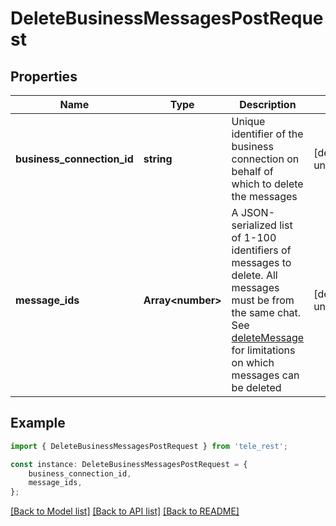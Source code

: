 # DeleteBusinessMessagesPostRequest


## Properties

Name | Type | Description | Notes
------------ | ------------- | ------------- | -------------
**business_connection_id** | **string** | Unique identifier of the business connection on behalf of which to delete the messages | [default to undefined]
**message_ids** | **Array&lt;number&gt;** | A JSON-serialized list of 1-100 identifiers of messages to delete. All messages must be from the same chat. See [deleteMessage](https://core.telegram.org/bots/api/#deletemessage) for limitations on which messages can be deleted | [default to undefined]

## Example

```typescript
import { DeleteBusinessMessagesPostRequest } from 'tele_rest';

const instance: DeleteBusinessMessagesPostRequest = {
    business_connection_id,
    message_ids,
};
```

[[Back to Model list]](../README.md#documentation-for-models) [[Back to API list]](../README.md#documentation-for-api-endpoints) [[Back to README]](../README.md)

